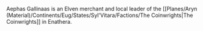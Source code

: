 Aephas Gallinaas is an Elven merchant and local leader of the [[Planes/Aryn (Material)/Continents/Eug/States/Syl'Vitara/Factions/The Coinwrights|The Coinwrights]] in Enathera. 